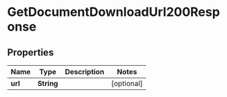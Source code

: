 

# GetDocumentDownloadUrl200Response


## Properties

| Name | Type | Description | Notes |
|------------ | ------------- | ------------- | -------------|
|**url** | **String** |  |  [optional] |



